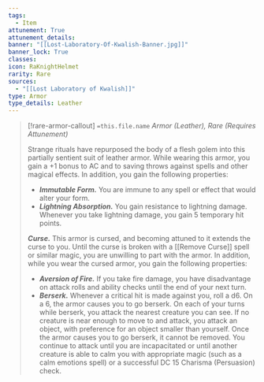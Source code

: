 ```yaml
---
tags:
  - Item
attunement: True
attunement_details: 
banner: "[[Lost-Laboratory-Of-Kwalish-Banner.jpg]]"
banner_lock: True
classes:
icon: RaKnightHelmet
rarity: Rare
sources:
  - "[[Lost Laboratory of Kwalish]]"
type: Armor
type_details: Leather
---
```

>[!rare-armor-callout] `=this.file.name`
>*Armor (Leather), Rare (Requires Attunement)*
>
>Strange rituals have repurposed the body of a flesh golem into this partially sentient suit of leather armor. While wearing this armor, you gain a +1 bonus to AC and to saving throws against spells and other magical effects. In addition, you gain the following properties:
>
>* ***Immutable Form.*** You are immune to any spell or effect that would alter your form.
>* ***Lightning Absorption.*** You gain resistance to lightning damage. Whenever you take lightning damage, you gain 5 temporary hit points.
>
>***Curse.*** This armor is cursed, and becoming attuned to it extends the curse to you. Until the curse is broken with a [[Remove Curse]] spell or similar magic, you are unwilling to part with the armor. In addition, while you wear the cursed armor, you gain the following properties:
>
>* ***Aversion of Fire.*** If you take fire damage, you have disadvantage on attack rolls and ability checks until the end of your next turn.
>* ***Berserk.*** Whenever a critical hit is made against you, roll a d6. On a 6, the armor causes you to go berserk. On each of your turns while berserk, you attack the nearest creature you can see. If no creature is near enough to move to and attack, you attack an object, with preference for an object smaller than yourself. Once the armor causes you to go berserk, it cannot be removed. You continue to attack until you are incapacitated or until another creature is able to calm you with appropriate magic (such as a calm emotions spell) or a successful DC 15 Charisma (Persuasion) check.
>
>
